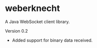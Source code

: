 weberknecht
===========

A Java WebSocket client library.

Version 0.2

- Added support for binary data received.
